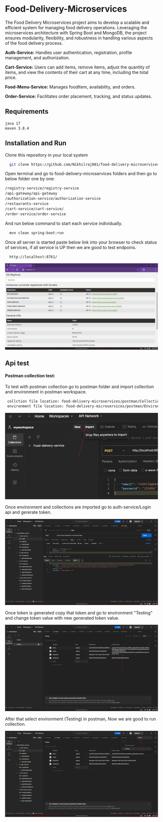 
# Food-Delivery-Microservices

The Food Delivery Microservices project aims to develop a scalable and efficient system for managing food delivery operations. Leveraging the microservices architecture with Spring Boot and MongoDB, the project ensures modularity, flexibility, and robustness in handling various aspects of the food delivery process.

**Auth-Service:** Handles user authentication, registration, profile management, and authorization.

**Cart-Service:** Users can add items, remove items, adjust the quantity of items, and view the contents of their cart at any time, including the total price.

**Food-Menu-Service:** Manages foodItem, availability, and orders.

**Order-Service:** Facilitates order placement, tracking, and status updates.

## Requirements
    java 17
    maven 3.8.4

## Installation and Run

Clone this repository in your local system

```bash
  git clone https://github.com/Nikhilraj081/food-delivery-microservices.git
```
Open terminal and go to food-delivery-microservices folders and then go to below folder one by one:
```bash
/registry-service/registry-service
/api-gateway/api-gateway
/authorization-service/authorization-service
/restaurants-service
/cart-service/cart-service/
/order-service/order-service
```
And run below command to start each service individually.

```bash
  mvn clean spring-boot:run
```
Once  all server is started paste below link into your browser to check status of services, if all service is UP then we are good to test endpoins.
```bash
  http://localhost:8761/
```
![alt text](</readmeImage/Screenshot (64).png>)

## Api test

#### Postman collection test:
To test with postman collection go to postman folder and import collection and environment in postman workspace.

```bash
 collction file location: food-delivery-microservices/postman/Collection/
 environment file location: food-delivery-microservices/postman/Environment/

```
![alt text](</readmeImage/Screenshot (70).jpg>)

Once environment and collections are imported go to auth-service/Login api and gererate token.

![alt text](</readmeImage/Screenshot (65).png>)

Once token is generated copy that token and go to environment "Testing" and change token value with new generated token value.

![alt text](</readmeImage/Screenshot (71).jpg>)

 After that select environment (Testing) in postman, Now we are good to run collection.

 ![alt text](</readmeImage/Screenshot (67).jpg>)
